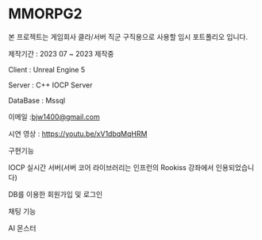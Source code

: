 # MMORPG2

본 프로젝트는 게임회사 클라/서버 직군 구직용으로 사용할 임시 포트폴리오 입니다.

제작기간 : 2023 07 ~ 2023 제작중

Client : Unreal Engine 5


Server : C++ IOCP Server


DataBase : Mssql


이메일 :bjw1400@gmail.com

시연 영상 : https://youtu.be/xV1dbqMqHRM


구현기능

IOCP 실시간 서버(서버 코어 라이브러리는 인프런의 Rookiss 강좌에서 인용되었습니다)


DB를 이용한 회원가입 및 로그인



채팅 기능


AI 몬스터
